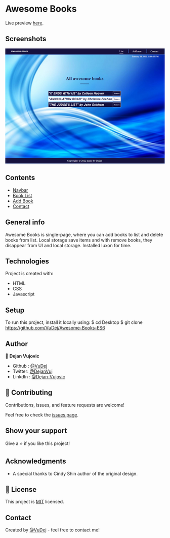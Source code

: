 # Awesome Books

Live preview [here](https://vudej.github.io/Awesome-Books-ES6/). 

## Screenshots
![Example screenshot](img/awesome.png)

## Contents
* [Navbar](#navbar)
* [Book List](#book-list)
* [Add Book](#add-book)
* [Contact](#contact)

## General info
Awesome Books is single-page, where you can add books to list and delete books from list.
Local storage save items and with remove books, they disappear from UI and local storage.
Installed luxon for time.

	
## Technologies
Project is created with:
* HTML
* CSS
* Javascript


## Setup
To run this project, install it locally using:
$ cd Desktop
$ git clone https://github.com/VuDej/Awesome-Books-ES6

## Author

👤 **Dejan Vujovic**

- Github : [@VuDej](https://github.com/VuDej)
- Twitter: [@DejanVuj](https://twitter.com/DejanVuj)
- LinkdIn : [@Dejan-Vujovic](https://www.linkedin.com/in/dejan-vujovic-5a0672225/)


## 🤝 Contributing

Contributions, issues, and feature requests are welcome!

Feel free to check the [issues page](https://github.com/VuDej/Awesome-Books-ES6/issues/2).

## Show your support

Give a ⭐️ if you like this project!

## Acknowledgments

- A special thanks to Cindy Shin author of the original design.

## 📝 License

This project is [MIT](LICENSE) licensed.

## Contact
Created by [@VuDej](https://github.com/VuDej) - feel free to contact me!


